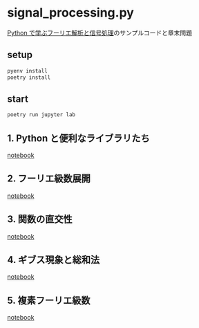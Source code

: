 # signal_processing.py

[Python で学ぶフーリエ解析と信号処理](https://www.coronasha.co.jp/np/isbn/9784339009378/)のサンプルコードと章末問題

## setup

```sh
pyenv install
poetry install
```

## start

```sh
poetry run jupyter lab
```

## 1. Python と便利なライブラリたち

[notebook](./chapter1.ipynb)

## 2. フーリエ級数展開

[notebook](./chapter2.ipynb)

## 3. 関数の直交性

[notebook](./chapter3.ipynb)

## 4. ギブス現象と総和法

[notebook](./chapter4.ipynb)

## 5. 複素フーリエ級数

[notebook](./chapter5.ipynb)
